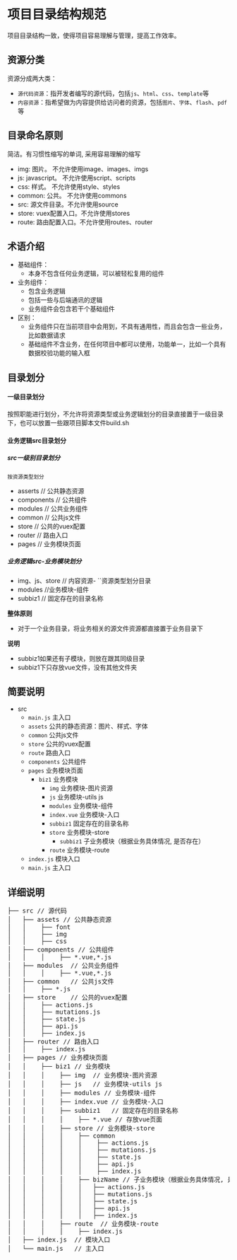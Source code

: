 # 项目目录结构规范

项目目录结构一致，使得项目容易理解与管理，提高工作效率。

## 资源分类

资源分成两大类：

* `源代码资源`：指开发者编写的源代码，包括`js`、`html`、`css`、`template`等
* `内容资源`：指希望做为内容提供给访问者的资源，包括`图片`、`字体`、`flash`、`pdf`等

## 目录命名原则
简洁。有习惯性缩写的单词, 采用容易理解的缩写

* img: 图片。 不允许使用image、images、imgs
* js: javascript。 不允许使用script、scripts
* css: 样式。 不允许使用style、styles
* common: 公共。 不允许使用commons
* src: 源文件目录。不允许使用source
* store: vuex配置入口。不允许使用stores
* route: 路由配置入口。不允许使用routes、router

## 术语介绍

* 基础组件：
  - 本身不包含任何业务逻辑，可以被轻松复用的组件
* 业务组件：
  - 包含业务逻辑
  - 包括一些与后端通讯的逻辑
  - 业务组件会包含若干个基础组件
* 区别：
  - 业务组件只在当前项目中会用到，不具有通用性，而且会包含一些业务，比如数据请求
  - 基础组件不含业务，在任何项目中都可以使用，功能单一，比如一个具有数据校验功能的输入框

## 目录划分

#### 一级目录划分
按照职能进行划分，不允许将资源类型或业务逻辑划分的目录直接置于一级目录下，也可以放置一些跟项目脚本文件build.sh

#### 业务逻辑src目录划分
##### src一级别目录划分

`按资源类型划分`

- asserts // 公共静态资源
- components // 公共组件
- modules // 公共业务组件
- common // 公共js文件
- store // 公共的vuex配置
- router // 路由入口
- pages // 业务模块页面

##### **业务逻辑src-业务模块划分**

- img、js、store // 内容资源- ``资源类型划分目录
- modules //业务模块-组件
- subbiz1 // 固定存在的目录名称

**整体原则**

 - 对于一个业务目录，将业务相关的源文件资源都直接置于业务目录下

**说明**

 - subbiz1如果还有子模块，则放在跟其同级目录
 - subbiz1下只存放vue文件，没有其他文件夹

## 简要说明

 * src
    * `main.js` 主入口
    * `assets` 公共的静态资源：图片、样式、字体
    * `common` 公共js文件
    * `store`  公共的vuex配置
    * `route` 路由入口
    * `components` 公共组件
    * `pages`   业务模块页面
      * `biz1`  业务模块
         * `img`    业务模块-图片资源
         * `js`    业务模块-utils js
         * `modules`    业务模块-组件
         * `index.vue`    业务模块-入口
         * `subbiz1`    固定存在的目录名称
         * `store`    业务模块-store
             * `subbiz1`    子业务模块（根据业务具体情况, 是否存在）
         * `route`    业务模块-route
    * `index.js`    模块入口
    * `main.js`    主入口

## 详细说明

<pre>
├── src // 源代码
│   ├── assets // 公共静态资源
│   │    ├── font
│   │    ├── img
│   │    ├── css
│   ├── components // 公共组件
│   │    │    ├── *.vue,*.js
│   ├── modules  // 公共业务组件
│   │    │    ├── *.vue,*.js
│   ├── common   // 公共js文件
│   │    ├── *.js
│   ├── store    // 公共的vuex配置
│   │    ├── actions.js
│   │    ├── mutations.js
│   │    ├── state.js
│   │    ├── api.js
│   │    ├── index.js
│   ├── router // 路由入口
│   │    ├── index.js
│   ├── pages // 业务模块页面
│   │    ├── biz1 // 业务模块
│   │    │    ├── img  // 业务模块-图片资源
│   │    │    ├── js   // 业务模块-utils js
│   │    │    ├── modules // 业务模块-组件
│   │    │    ├── index.vue // 业务模块-入口
│   │    │    ├── subbiz1   // 固定存在的目录名称
│   │    │    │    ├── *.vue // 存放vue页面
│   │    │    ├── store // 业务模块-store
│   │    │    │    ├── common
│   │    │    │    │    ├── actions.js
│   │    │    │    │    ├── mutations.js
│   │    │    │    │    ├── state.js
│   │    │    │    │    ├── api.js
│   │    │    │    │    ├── index.js
│   │    │    │    ├── bizName // 子业务模块（根据业务具体情况, 是否存在）
│   │    │    │    │   ├── actions.js
│   │    │    │    │   ├── mutations.js
│   │    │    │    │   ├── state.js
│   │    │    │    │   ├── api.js
│   │    │    │    │   ├── index.js
│   │    │    ├── route  // 业务模块-route
│   │    │    │    ├── index.js
│   ├── index.js  // 模块入口
│   └── main.js   // 主入口
</pre>
